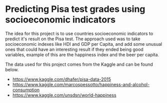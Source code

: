# Predicting Pisa test grades using socioeconomic indicators

The idea for this project is to use countries socioeconomic indicators to predict it's result on the Pisa test. The approach used was to take socioeconomic indexes like HDI and GDP per Capita, and add some unusual ones that could have an interesting result if they ended being good variables, example of this are the happiness index and the beer per capita. 

The data used for this project comes from the Kaggle and can be found below.
 - https://www.kaggle.com/dhafer/pisa-data-2015
 - https://www.kaggle.com/marcospessotto/happiness-and-alcohol-consumption
 - https://www.kaggle.com/unsdsn/world-happiness
